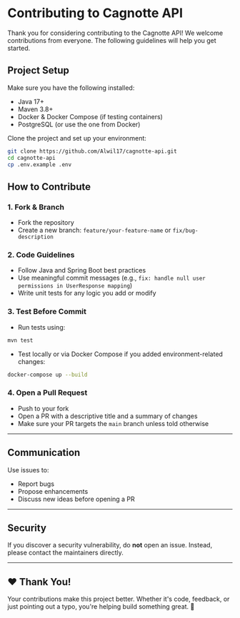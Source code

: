 # Contributing to Cagnotte API

Thank you for considering contributing to the Cagnotte API! We welcome contributions from everyone. The following guidelines will help you get started.


## Project Setup

Make sure you have the following installed:
- Java 17+
- Maven 3.8+
- Docker & Docker Compose (if testing containers)
- PostgreSQL (or use the one from Docker)

Clone the project and set up your environment:
```bash
git clone https://github.com/Alwil17/cagnotte-api.git
cd cagnotte-api
cp .env.example .env
```

## How to Contribute

### 1. Fork & Branch
- Fork the repository
- Create a new branch: `feature/your-feature-name` or `fix/bug-description`

### 2. Code Guidelines
- Follow Java and Spring Boot best practices
- Use meaningful commit messages (e.g., `fix: handle null user permissions in UserResponse mapping`)
- Write unit tests for any logic you add or modify

### 3. Test Before Commit
- Run tests using:
```bash
mvn test
```
- Test locally or via Docker Compose if you added environment-related changes:
```bash
docker-compose up --build
```

### 4. Open a Pull Request
- Push to your fork
- Open a PR with a descriptive title and a summary of changes
- Make sure your PR targets the `main` branch unless told otherwise

---

## Communication
Use issues to:
- Report bugs
- Propose enhancements
- Discuss new ideas before opening a PR

---

## Security
If you discover a security vulnerability, do **not** open an issue. Instead, please contact the maintainers directly.

---

## ❤️ Thank You!
Your contributions make this project better. Whether it's code, feedback, or just pointing out a typo, you're helping build something great. 🙌